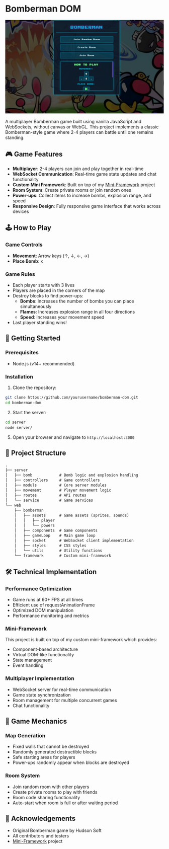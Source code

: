 # Bomberman DOM

![Bomberman Game](./game.png)

A multiplayer Bomberman game built using vanilla JavaScript and WebSockets, without canvas or WebGL. This project implements a classic Bomberman-style game where 2-4 players can battle until one remains standing.

## 🎮 Game Features

- **Multiplayer**: 2-4 players can join and play together in real-time
- **WebSocket Communication**: Real-time game state updates and chat functionality
- **Custom Mini Framework**: Built on top of my [Mini-Framework](https://github.com/aminehabchi/mini-framework) project
- **Room System**: Create private rooms or join random ones
- **Power-ups**: Collect items to increase bombs, explosion range, and speed
- **Responsive Design**: Fully responsive game interface that works across devices

## 🕹️ How to Play

### Game Controls

- **Movement**: Arrow keys (↑, ↓, ←, →)
- **Place Bomb**: x

### Game Rules

- Each player starts with 3 lives
- Players are placed in the corners of the map
- Destroy blocks to find power-ups:
  - **Bombs**: Increases the number of bombs you can place simultaneously
  - **Flames**: Increases explosion range in all four directions
  - **Speed**: Increases your movement speed
- Last player standing wins!

## 🚀 Getting Started

### Prerequisites

- Node.js (v14+ recommended)

### Installation

1. Clone the repository:

```bash
git clone https://github.com/yourusername/bomberman-dom.git
cd bomberman-dom
```

2. Start the server:

```bash
cd server
node server/
```

5. Open your browser and navigate to `http://localhost:3000`

## 📁 Project Structure

```
.
├── server
│   ├── bomb            # Bomb logic and explosion handling
│   ├── controllers     # Game controllers
│   ├── moduls          # Core server modules
│   ├── movement        # Player movement logic
│   ├── routes          # API routes
│   └── service         # Game services
└── web
    ├── bomberman
    │   ├── assets      # Game assets (sprites, sounds)
    │   │   ├── player
    │   │   └── powers
    │   ├── components  # Game components
    │   ├── gameLoop    # Main game loop
    │   ├── socket      # WebSocket client implementation
    │   ├── styles      # CSS styles
    │   └── utils       # Utility functions
    └── framework       # Custom mini-framework
```

## 🛠️ Technical Implementation

### Performance Optimization

- Game runs at 60+ FPS at all times
- Efficient use of requestAnimationFrame
- Optimized DOM manipulation
- Performance monitoring and metrics

### Mini-Framework

This project is built on top of my custom mini-framework which provides:

- Component-based architecture
- Virtual DOM-like functionality
- State management
- Event handling

### Multiplayer Implementation

- WebSocket server for real-time communication
- Game state synchronization
- Room management for multiple concurrent games
- Chat functionality

## 🧩 Game Mechanics

### Map Generation

- Fixed walls that cannot be destroyed
- Randomly generated destructible blocks
- Safe starting areas for players
- Power-ups randomly appear when blocks are destroyed

### Room System

- Join random room with other players
- Create private rooms to play with friends
- Room code sharing functionality
- Auto-start when room is full or after waiting period

## 🙏 Acknowledgements

- Original Bomberman game by Hudson Soft
- All contributors and testers
- [Mini-Framework](https://github.com/aminehabchi/mini-framework) project
